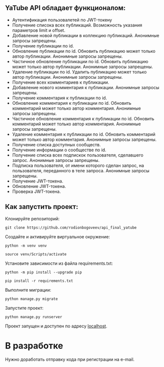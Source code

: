 ## YaTube API обладает функционалом:
- Аутентификация пользовалетей по JWT-токену
-  Получение списока всех публикаций. Возможность указания параметров limit и offset.
-  Добавление новой публикации в коллекцию публикаций. Анонимные запросы запрещены.
-  Получение публикации по id.
-  Обновление публикации по id. Обновить публикацию может только автор публикации. Анонимные запросы запрещены.
-  Частичное обновление публикации по id. Обновить публикацию может только автор публикации. Анонимные запросы запрещены.
-  Удаление публикации по id. Удалить публикацию может только автор публикации. Анонимные запросы запрещены.
-  Получение всех комментариев к публикации.
-  Добавление нового комментария к публикации. Анонимные запросы запрещены.
-  Получение комментария к публикации по id.
-  Обновление комментария к публикации по id. Обновить комментарий может только автор комментария. Анонимные запросы запрещены.
-  Частичное обновление комментария к публикации по id. Обновить комментарий может только автор комментария. Анонимные запросы запрещены.
-  Удаление комментария к публикации по id. Обновить комментарий может только автор комментария. Анонимные запросы запрещены.
-  Получение списка доступных сообществ.
-  Получение информации о сообществе по id.
-  Получение списка всех подпискок пользователя, сделавшего запрос. Анонимные запросы запрещены.
-  Подписка пользователя, от имени которого сделан запрос, на пользователя, переданного в теле запроса. Анонимные запросы запрещены.
-  Получение JWT-токена.
-  Обновление JWT-токена.
-  Проверка JWT-токена.

## Как запустить проект:

Клонируйте репозиторий:

```
git clone https://github.com/rodionbogoveev/api_final_yatube
```

Cоздайте и активируйте виртуальное окружение:
```
python -m venv venv
```
```
source venv/Scripts/activate
```
Установите зависимости из файла requirements.txt:
```
python -m pip install --upgrade pip
```
```
pip install -r requirements.txt
```
Выполните миграции:
```
python manage.py migrate
```
Запустите проект:
```
python manage.py runserver
```
Проект запущен и доступен по адресу [localhost](http://localhost:8000/).

# В разработке
Нужно доработать отправку кода при регистрации на e-mail.
